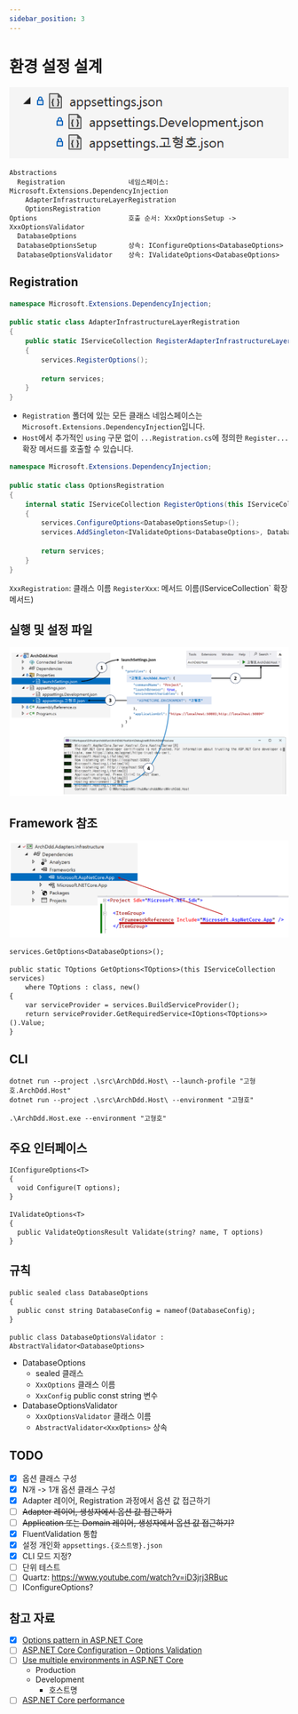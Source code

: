 ```yaml
---
sidebar_position: 3
---
```


# 환경 설정 설계

![](./img/2024-05-06-16-32-26.png)

```
Abstractions
  Registration                네임스페이스: Microsoft.Extensions.DependencyInjection
    AdapterInfrastructureLayerRegistration
    OptionsRegistration
Options                       호출 순서: XxxOptionsSetup -> XxxOptionsValidator
  DatabaseOptions
  DatabaseOptionsSetup        상속: IConfigureOptions<DatabaseOptions>
  DatabaseOptionsValidator    상속: IValidateOptions<DatabaseOptions>
```

## Registration
```cs
namespace Microsoft.Extensions.DependencyInjection;

public static class AdapterInfrastructureLayerRegistration
{
    public static IServiceCollection RegisterAdapterInfrastructureLayer(this IServiceCollection services)
    {
        services.RegisterOptions();

        return services;
    }
}
```
- `Registration` 폴더에 있는 모든 클래스 네임스페이스는 `Microsoft.Extensions.DependencyInjection`입니다.
- `Host`에서 추가적인 `using` 구문 없이 `...Registration.cs`에 정의한 `Register...` 확장 메서드를 호출할 수 있습니다.

```cs
namespace Microsoft.Extensions.DependencyInjection;

public static class OptionsRegistration
{
    internal static IServiceCollection RegisterOptions(this IServiceCollection services)
    {
        services.ConfigureOptions<DatabaseOptionsSetup>();
        services.AddSingleton<IValidateOptions<DatabaseOptions>, DatabaseOptionsValidator>();

        return services;
    }
}
```
`XxxRegistration`: 클래스 이름
`RegisterXxx`: 메서드 이름(IServiceCollection` 확장 메서드)

## 실행 및 설정 파일

![](./img/2024-04-02-00-31-18.png)

## Framework 참조

![](./img/2024-03-29-17-31-12.png)


```
services.GetOptions<DatabaseOptions>();

public static TOptions GetOptions<TOptions>(this IServiceCollection services)
    where TOptions : class, new()
{
    var serviceProvider = services.BuildServiceProvider();
    return serviceProvider.GetRequiredService<IOptions<TOptions>>().Value;
}
```

## CLI
```
dotnet run --project .\src\ArchDdd.Host\ --launch-profile "고형호.ArchDdd.Host"
dotnet run --project .\src\ArchDdd.Host\ --environment "고형호"

.\ArchDdd.Host.exe --environment "고형호"
```

## 주요 인터페이스
```
IConfigureOptions<T>
{
  void Configure(T options);
}

IValidateOptions<T>
{
  public ValidateOptionsResult Validate(string? name, T options)
}
```

## 규칙
```
public sealed class DatabaseOptions
{
  public const string DatabaseConfig = nameof(DatabaseConfig);
}

public class DatabaseOptionsValidator : AbstractValidator<DatabaseOptions>
```
- DatabaseOptions
  - sealed 클래스
  - `XxxOptions` 클래스 이름
  - `XxxConfig` public const string 변수
- DatabaseOptionsValidator
  - `XxxOptionsValidator` 클래스 이름
  - `AbstractValidator<XxxOptions>` 상속

## TODO
- [x] 옵션 클래스 구성
- [x] N개 -> 1개 옵션 클래스 구성
- [x] Adapter 레이어, Registration 과정에서 옵션 값 접근하기
- [ ] ~~Adapter 레이어, 생성자에서 옵션 값 접근하기~~
- [ ] ~~Application 또는 Domain 레이어, 생성자에서 옵션 값 접근하기?~~
- [x] FluentValidation 통합
- [x] 설정 개인화 `appsettings.{호스트명}.json`
- [x] CLI 모드 지정?
- [ ] 단위 테스트
- [ ] Quartz: https://www.youtube.com/watch?v=iD3jrj3RBuc
- [ ] IConfigureOptions?

## 참고 자료
- [x] [Options pattern in ASP.NET Core](https://learn.microsoft.com/en-us/aspnet/core/fundamentals/configuration/options?view=aspnetcore-8.0)
- [ ] [ASP.NET Core Configuration – Options Validation](https://code-maze.com/aspnet-configuration-options-validation/)
- [ ] [Use multiple environments in ASP.NET Core](https://learn.microsoft.com/en-us/aspnet/core/fundamentals/environments?view=aspnetcore-8.0)
  - Production
  - Development
    - 호스트명
- [ ] [ASP.NET Core performance](https://learn.microsoft.com/en-us/aspnet/core/performance/overview?view=aspnetcore-8.0)
